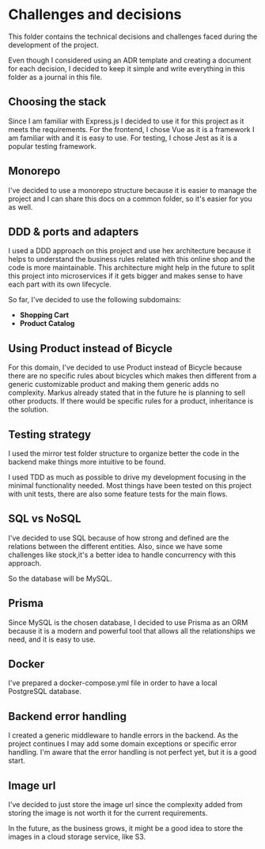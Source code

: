 # Challenges and decisions

This folder contains the technical decisions and challenges faced during the development of the project.

Even though I considered using an ADR template and creating a document for each decision, I decided to keep it simple 
and write everything in this folder as a journal in this file.

## Choosing the stack
 
Since I am familiar with Express.js I decided to use it for this project as it meets the requirements.
For the frontend, I chose Vue as it is a framework I am familiar with and it is easy to use.
For testing, I chose Jest as it is a popular testing framework.

## Monorepo
I've decided to use a monorepo structure because it is easier to manage the project and I can share this docs on a
common folder, so it's easier for you as well.

## DDD & ports and adapters
I used a DDD approach on this project and use hex architecture because it helps to understand the business rules related
with this online shop and the code is more maintainable.
This architecture might help in the future to split this project into microservices if it gets bigger and makes sense to
have each part with its own lifecycle.

So far, I've decided to use the following subdomains:
- **Shopping Cart**
- **Product Catalog**

## Using Product instead of Bicycle

For this domain, I've decided to use Product instead of Bicycle because there are no specific rules about bicycles 
which makes then different from a generic customizable product and making them generic adds no complexity.
Markus already stated that in the future he is planning to sell other products. If there would be specific rules for a 
product, inheritance is the solution.

## Testing strategy

I used the mirror test folder structure to organize better the code in the backend make things more intuitive to be 
found.

I used TDD as much as possible to drive my development focusing in the minimal functionality needed. Most things have 
been tested on this project with unit tests, there are also some feature tests for the main flows.

## SQL vs NoSQL
I've decided to use SQL because of how strong and defined are the relations between the different entities. Also, since
we have some challenges like stock,it's a better idea to handle concurrency with this approach.

So the database will be MySQL.

## Prisma
Since MySQL is the chosen database, I decided to use Prisma as an ORM because it is a modern and powerful tool that
allows all the relationships we need, and it is easy to use.

## Docker
I've prepared a docker-compose.yml file in order to have a local PostgreSQL database.

## Backend error handling
I created a generic middleware to handle errors in the backend. As the project continues I may add some domain 
exceptions or specific error handling. I'm aware that the error handling is not perfect yet, but it is a good start.

## Image url
I've decided to just store the image url since the complexity added from storing the image is not worth
it for the current requirements.

In the future, as the business grows, it might be a good idea to store the images in a cloud storage service, like S3.